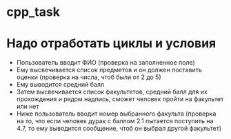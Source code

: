 # cpp_task
# Надо отработать циклы и условия
- Пользователь вводит ФИО (проверка на заполненное поле)
- Ему высвечивается список предметов и он должен поставить оценки (проверка на числа, чтоб были от 2 до 5)
- Ему выводится средний балл
- Затем высвечивается список факультетов, средний балл для их прохождения и рядом надпись, сможет человек пройти на факультет или нет
- Ниже пользователь вводит номер выбранного факульта 
(проверка на то, что если человек дурак с баллом 2.1 пытается поступить на 4.7, то ему выводится сообщение, чтоб он выбрал другой факультет)
